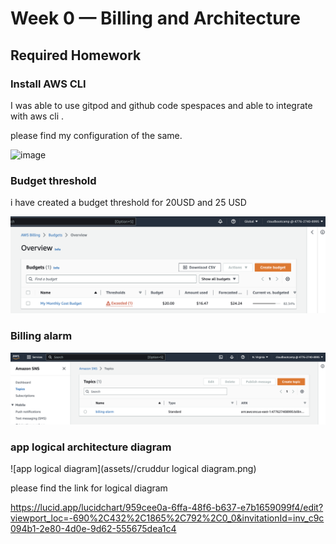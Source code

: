 # Week 0 — Billing and Architecture

  ## Required Homework 
  
  ### Install AWS CLI 
  
  I was able to use gitpod and github code spespaces and able to integrate with aws cli .
  
  please find my configuration of the same.
 
 ![image](https://user-images.githubusercontent.com/1630074/219873414-fd73290e-d323-44a8-b984-62d75a8e4226.png)

### Budget threshold

i have created a budget threshold for 20USD and 25 USD

![Budget alerm](assets//budget_alerm.png)

### Billing alarm

![Billign alarm](assets//billing_alarm.png)

### app logical architecture diagram

![app logical diagram](assets//cruddur logical diagram.png)

please find the link for logical diagram

https://lucid.app/lucidchart/959cee0a-6ffa-48f6-b637-e7b1659099f4/edit?viewport_loc=-690%2C432%2C1865%2C792%2C0_0&invitationId=inv_c9c094b1-2e80-4d0e-9d62-555675dea1c4 

  
